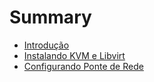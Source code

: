 # Summary

* [Introdução](README.md)
* [Instalando KVM e Libvirt](instalando-kvm-e-libvirtmd.md)
* [Configurando Ponte de Rede](configurando_ponte_de_rede.md)

